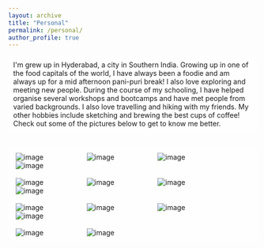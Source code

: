 ```yaml
---
layout: archive
title: "Personal"
permalink: /personal/
author_profile: true
---
```


<style>
body {
  background-image: url('https://github.com/maitrey-gramo/maitrey-gramo.github.io/assets/111958072/0d639ecc-ba0b-43fc-a059-f701c14ee89a');
  background-repeat: no-repeat;
  background-attachment: fixed; 
  background-size: cover;
}
  
/* Float four columns side by side */
.column {
  float: left;
  width: 25%;
  padding: 0 10px;
}

/* Remove extra left and right margins, due to padding in columns */
.row {margin: 0 -5px;}

/* Clear floats after the columns */
.row:after {
  content: "";
  display: table;
  clear: both;
}

/* Style the counter cards */
.card {
<!--   box-shadow: 0 4px 8px 0 rgba(0, 0, 0, 0.2); /* this adds the "card" effect */ -->
  padding: 16px;
<!--   text-align: center; -->
<!--   background-color: #f1f1f1; -->
}

/* Responsive columns - one column layout (vertical) on small screens */
@media screen and (max-width: 600px) {
  .column {
    width: 100%;
    display: block;
    margin-bottom: 20px;
  }
}
  
a:link {
  text-decoration: none;
}

#rcorners {
  border-radius: 10px;
  background: rgba(255, 255, 255, 0.5);
  background-position: left top;
  background-repeat: repeat;
  padding: 10px;
}
  
</style>

<p id="rcorners">I'm grew up in <a href="https://en.wikipedia.org/wiki/Hyderabad">Hyderabad</a>, a city in Southern <a href="https://en.wikipedia.org/wiki/India">India</a>. Growing up in one of the food capitals of the world, I have always been a foodie and am always up for a mid afternoon pani-puri break! I also love exploring and meeting new people. During the course of my schooling, I have helped organise several workshops and bootcamps and have met people from varied backgrounds. I also love travelling and hiking with my friends. My other hobbies include sketching and brewing the best cups of coffee! Check out some of the pictures below to get to know me better.</p>
<br>
<div id="rcorners">
<div class="row">
  <div class="column">
    <div class="card">
      <img alt="image" src="https://maitrey-gramo.github.io/images/my/my1.png"/>
    </div>
  </div>
  <div class="column">
    <div class="card">
      <img alt="image" src="https://maitrey-gramo.github.io/images/my/my2.png"/>
    </div>
  </div>
  <div class="column">
    <div class="card">
      <img alt="image" src="https://maitrey-gramo.github.io/images/my/my3.jpg"/>
    </div>
  </div>
  <div class="column">
    <div class="card">
      <img alt="image" src="https://maitrey-gramo.github.io/images/my/my4.jpg"/>
    </div>
  </div>
</div>
<br>

<div class="row">
  <div class="column">
    <div class="card">
      <img alt="image" src="https://maitrey-gramo.github.io/images/hobby/h1.png"/>
    </div>
  </div>
  <div class="column">
    <div class="card">
      <img alt="image" src="https://maitrey-gramo.github.io/images/hobby/h2.png"/>
    </div>
  </div>
  <div class="column">
    <div class="card">
      <img alt="image" src="https://maitrey-gramo.github.io/images/hobby/h3.jpg"/>
    </div>
  </div>
  <div class="column">
    <div class="card">
      <img alt="image" src="https://maitrey-gramo.github.io/images/hobby/h4.jpg"/>
    </div>
  </div>
</div>
<br>

<div class="row">
  <div class="column">
    <div class="card">
      <img alt="image" src="https://maitrey-gramo.github.io/images/hobby/h5.jpg"/>
    </div>
  </div>
  <div class="column">
    <div class="card">
      <img alt="image" src="https://maitrey-gramo.github.io/images/hobby/h6.jpg"/>
    </div>
  </div>
  <div class="column">
    <div class="card">
      <img alt="image" src="https://maitrey-gramo.github.io/images/hobby/h7.jpg"/>
    </div>
  </div>
  <div class="column">
    <div class="card">
      <img alt="image" src="https://maitrey-gramo.github.io/images/hobby/h8.jpg"/>
    </div>
  </div>
</div>
<br>

<div class="row">
  <div class="column">
    <div class="card">
      <img alt="image" src="https://maitrey-gramo.github.io/images/hobby/h9.jpg"/>
    </div>
  </div>
  <div class="column">
    <div class="card">
      <img alt="image" src="https://maitrey-gramo.github.io/images/hobby/h10.jpg"/>
    </div>
  </div>
</div>
</div>

